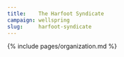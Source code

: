 ```yaml
---
title:    The Harfoot Syndicate
campaign: wellspring
slug:     harfoot-syndicate
---
```


{% include pages/organization.md %}
